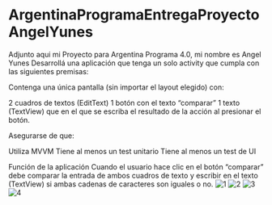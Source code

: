 # ArgentinaProgramaEntregaProyectoAngelYunes
Adjunto aqui mi Proyecto para Argentina Programa 4.0, mi nombre es Angel Yunes
Desarrollá una aplicación que tenga un solo activity que cumpla con las siguientes premisas:

Contenga una única pantalla (sin importar el layout elegido) con:

2 cuadros de textos (EditText) 1 botón con el texto “comparar” 1 texto (TextView) que en el que se escriba el resultado de la acción al presionar el botón.

Asegurarse de que:

Utiliza MVVM Tiene al menos un test unitario Tiene al menos un test de UI

Función de la aplicación Cuando el usuario hace clic en el botón “comparar” debe comparar la entrada de ambos cuadros de texto y escribir en el texto (TextView) si ambas cadenas de caracteres son iguales o no.
![1](https://github.com/angelyunes1/ArgentinaProgramaEntregaProyectoAngelYunes/assets/111542942/d8987aaf-2365-44d2-b6d5-a1bd3af3bf77)
![2](https://github.com/angelyunes1/ArgentinaProgramaEntregaProyectoAngelYunes/assets/111542942/b008ed9f-8251-4743-89c0-f78221d5612d)
![3](https://github.com/angelyunes1/ArgentinaProgramaEntregaProyectoAngelYunes/assets/111542942/5bb802e7-3d41-4f92-b37e-4736732d63f5)
![4](https://github.com/angelyunes1/ArgentinaProgramaEntregaProyectoAngelYunes/assets/111542942/547d3a14-3aa9-4ca1-8a3a-1f7a2d75e6b3)



